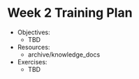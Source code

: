 # Week 2 Training Plan

- Objectives:
  - TBD
- Resources:
  - archive/knowledge_docs
- Exercises:
  - TBD
